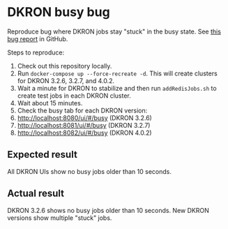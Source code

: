 DKRON busy bug
==============

Reproduce bug where DKRON jobs stay "stuck" in the busy state.
See [this bug report](https://github.com/distribworks/dkron/issues/1483) in GitHub.

Steps to reproduce:

1. Check out this repository locally.
2. Run `docker-compose up --force-recreate -d`.  This will create clusters
   for DKRON 3.2.6, 3.2.7, and 4.0.2.
3. Wait a minute for DKRON to stabilize and then run `addRedisJobs.sh`
   to create test jobs in each DKRON cluster.
4. Wait about 15 minutes.
5. Check the busy tab for each DKRON version:
  1. <http://localhost:8080/ui/#/busy> (DKRON 3.2.6)
  2. <http://localhost:8081/ui/#/busy> (DKRON 3.2.7)
  3. <http://localhost:8082/ui/#/busy> (DKRON 4.0.2)

Expected result
---------------

All DKRON UIs show no busy jobs older than 10 seconds.

Actual result
-------------

DKRON 3.2.6 shows no busy jobs older than 10 seconds.  New DKRON versions
show multiple "stuck" jobs.

